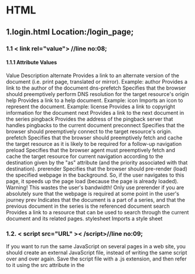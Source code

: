 
# HTML

## 1.login.html Location:/login_page;


### 1.1 < link rel="value"> //line no:08;



#### 1.1.1 Attribute Values

 Value Description
alternate	Provides a link to an alternate version of the document (i.e. print page, translated or mirror).
Example: <link rel="alternate" type="application/atom+xml" title="W3Schools News" href="/blog/news/atom">
author	Provides a link to the author of the document
dns-prefetch	Specifies that the browser should preemptively perform DNS resolution for the target resource's origin
help	Provides a link to a help document. Example: <link rel="help" href="/help/">
icon	Imports an icon to represent the document.
Example: <link rel="icon" href="favicon.ico" type="image/x-icon">
license	Provides a link to copyright information for the document
next	Provides a link to the next document in the series
pingback	Provides the address of the pingback server that handles pingbacks to the current document
preconnect	Specifies that the browser should preemptively connect to the target resource's origin.
prefetch	Specifies that the browser should preemptively fetch and cache the target resource as it is likely to be required for a follow-up navigation
preload	Specifies that the browser agent must preemptively fetch and cache the target resource for current navigation according to the destination given by the "as" attribute (and the priority associated with that destination).
prerender	Specifies that the browser should pre-render (load) the specified webpage in the background. So, if the user navigates to this page, it speeds up the page load (because the page is already loaded). Warning! This wastes the user's bandwidth! Only use prerender if you are absolutely sure that the webpage is required at some point in the user's journey
prev	Indicates that the document is a part of a series, and that the previous document in the series is the referenced document
search	Provides a link to a resource that can be used to search through the current document and its related pages.
stylesheet	Imports a style sheet


### 1.2. < script src="URL" >< /script>//line no:09;

If you want to run the same JavaScript on several pages in a web site, you should create an external JavaScript file, instead of writing the same script over and over again. Save the script file with a .js extension, and then refer to it using the src attribute in the <script> tag.

Note: The external script file cannot contain the <script> tag.

Note: Point to the external script file exactly where you would have written the script.

### 1.3 <  div class="">< /div>//first occurence line:14;

The <div> tag defines a division or a section in an HTML document.

The <div> tag is used as a container for HTML elements - which is then styled with CSS or manipulated with JavaScript.

The <div> tag is easily styled by using the class or id attribute.

Any sort of content can be put inside the <div> tag! 

Note: By default, browsers always place a line break before and after the <div> element.

### 1.4 <    label for="">//line no:23;



Proper use of labels with the elements above will benefit:

Screen reader users (will read out loud the label, when the user is focused on the element)
Users who have difficulty clicking on very small regions (such as checkboxes) - because when a user clicks the text within the <label> element, it toggles the input (this increases the hit area). 
#### 1.4.1 Attributes
for	element_id	Specifies the id of the form element the label should be bound to
form	form_id	Specifies which form the label belongs to




### 1.5 <   form name="" action="" onsubmit=""  method="" required> //line no:25


The <form> element can contain one or more of the following form elements:

<input>
<textarea>
<button>
<select>
<option>
<optgroup>
<fieldset>
<label>
<output>



Attribute-accept-charset	Value - character_set Description-	Specifies the character encodings that are to be used for the form submission

Attribute - action Value- URL Description- specifies where to send the form-data when a form is submitted 
 
 Attribute - autocomlete Value- on/off Description- specifies whetjer a form should have autocomlete on or off

 Attribute - enctype Value- aplication/x-www-form-urlencoded multipart/form-datatext/plain  Description- specifies how the form-data should be encoded when submitting it to the sever (only for method="Post")

 Attribute-method Value-get/post Description- specifies the HTTP mehod to use when sending form -data

 Attribute-name Value-text Description- specifies the name of a form
 Attribute - novalidate  Value-novalidate Desription- specifies that the form should not ve validated when submitted

Attribute -rel Value - external hel license next nofollow nooener norefferer openere prev search  Description- specifies the relaionship vetween a linked resource and the current document 

Attribute - target Value- _blank _self _parent  _top Description- specifies where to display the repose that is received after submitting the form

### 1.6<    input type="" name ="" placeholder="">//line no:29;

The placeholder attribute specifies a short hint that describes the expected value of an input field (e.g. a sample value or a short description of the expected format). The short hint is displayed in the input field before the user enters a value.

### 1.6   Attribute -> onclick=""//line no:34;
 The Html <button onclick=" "> is an event attribute, which executes a script when the button is clicked. This attribute is supported by all browsers. It is also used to call a function when the button is clicked.
 ### 1.7 <     a href="URL"> //line no :40;
 The <a> tag defines a hyperlink, which is used to link from one page to another. The most important attribute of the <a> element is the href attribute, which indicates the link's destination. By default, links will appear as follows in all browsers: An unvisited link is underlined and blue.

### 1.8   Attribute-> onsubmit="" //line no:25;
The purpose of the HTML onsubmit attribute is to execute the code specified, when the associated form is submitted. HTML onsubmit attribute supports form element. Script. A script which is to be executed.

## 2.forgot.html Location::/login_Page;
## 3.interest.html Location:/login_page;
## 4.dashboard.html; Location:/login_Page;
